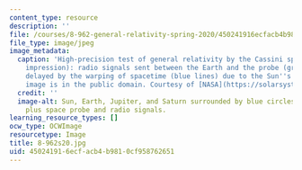 ```yaml
---
content_type: resource
description: ''
file: /courses/8-962-general-relativity-spring-2020/450241916ecfacb4b9810cf958762651_8-962s20.jpg
file_type: image/jpeg
image_metadata:
  caption: 'High-precision test of general relativity by the Cassini space probe (artist''s
    impression): radio signals sent between the Earth and the probe (green wave) are
    delayed by the warping of spacetime (blue lines) due to the Sun''s mass. (This
    image is in the public domain. Courtesy of [NASA](https://solarsystem.nasa.gov/news/12249/saturn-bound-spacecraft-tests-einsteins-theory/).)'
  credit: ''
  image-alt: Sun, Earth, Jupiter, and Saturn surrounded by blue circles and lines,
    plus space probe and radio signals.
learning_resource_types: []
ocw_type: OCWImage
resourcetype: Image
title: 8-962s20.jpg
uid: 45024191-6ecf-acb4-b981-0cf958762651
---
```

